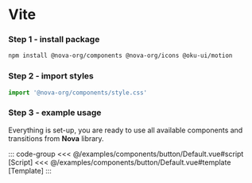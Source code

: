<script setup>
import Default from '../../examples/components/button/Default.vue'
import DisplayContainer from '../../examples/partials/DisplayContainer.vue'
</script>

# Vite

### Step 1 - install package

```bash
npm install @nova-org/components @nova-org/icons @oku-ui/motion
```

### Step 2 - import styles

```typescript
import '@nova-org/components/style.css'
```

### Step 3 - example usage

Everything is set-up, you are ready to use all available components and transitions from **Nova** library.

<display-container>
    <default/>
</display-container>

::: code-group
<<< @/examples/components/button/Default.vue#script [Script]
<<< @/examples/components/button/Default.vue#template [Template]
:::

